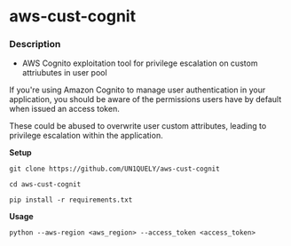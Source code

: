 # **aws-cust-cognit**

### Description

- AWS Cognito exploitation tool for privilege escalation on custom attriubutes in user pool 

If you're using Amazon Cognito to manage user authentication in your application, you should be aware of the permissions users have by default when issued an access token. 

These could be abused to overwrite user custom attributes, leading to privilege escalation within the application.


**Setup**

`git clone https://github.com/UN1QUELY/aws-cust-cognit`

`cd aws-cust-cognit`

`pip install -r requirements.txt`

**Usage**

`python --aws-region <aws_region> --access_token <access_token>`

